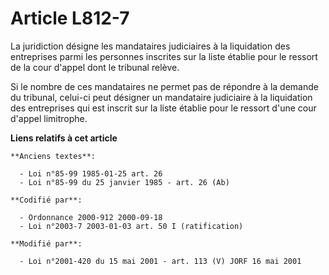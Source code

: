 # Article L812-7

La juridiction désigne les mandataires judiciaires à la liquidation des entreprises parmi les personnes inscrites sur la
liste établie pour le ressort de la cour d'appel dont le tribunal relève.

Si le nombre de ces mandataires ne permet pas de répondre à la demande du tribunal, celui-ci peut désigner un mandataire
judiciaire à la liquidation des entreprises qui est inscrit sur la liste établie pour le ressort d'une cour d'appel
limitrophe.

**Liens relatifs à cet article**

	**Anciens textes**:

	  - Loi n°85-99 1985-01-25 art. 26
	  - Loi n°85-99 du 25 janvier 1985 - art. 26 (Ab)

	**Codifié par**:

	  - Ordonnance 2000-912 2000-09-18
	  - Loi n°2003-7 2003-01-03 art. 50 I (ratification)

	**Modifié par**:

	  - Loi n°2001-420 du 15 mai 2001 - art. 113 (V) JORF 16 mai 2001
